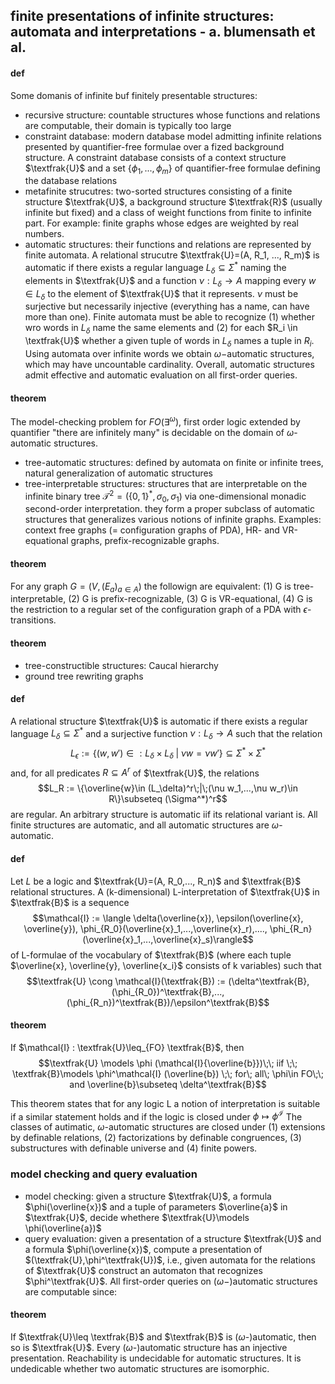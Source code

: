 ## finite presentations of infinite structures: automata and interpretations - a. blumensath et al.

#### def
Some domanis of infinite buf finitely presentable structures: 
- recursive structure: countable structures whose functions and relations are computable, their domain is typically too large 
- constraint database: modern database model admitting infinite relations presented by quantifier-free formulae over a fized background structure. A constraint database consists of a context structure $\textfrak{U}$ and a set $\{\phi_1, ..., \phi_m\}$ of quantifier-free formulae defining the database relations
- metafinite strucutres: two-sorted structures consisting of a finite structure $\textfrak{U}$, a background structure $\textfrak{R}$ (usually infinite but fixed) and a class of weight functions from finite to infinite part. For example: finite graphs whose edges are weighted by real numbers. 
- automatic structures: their functions and relations are represented by finite automata. A relational strucutre $\textfrak{U}=(A, R_1, ..., R_m)$ is automatic if there exists a regular language $L_\delta \subseteq \Sigma^*$ naming the elements in $\textfrak{U}$ and a function $\nu : L_\delta \rightarrow A$ mapping every $w\in L_\delta$ to the element of $\textfrak{U}$ that it represents. 
$\nu$ must be surjective but necessarily injective (everything has a name, can have more than one). 
Finite automata must be able to recognize (1) whether wro words in $L_\delta$ name the same elements and (2) for each $R_i \in \textfrak{U}$ whether a given tuple of words in $L_\delta$ names a tuple in $R_i$.
Using automata over infinite words we obtain $\omega-$automatic structures, which may have uncountable cardinality. 
Overall, automatic structures admit effective and automatic evaluation on all first-order queries. 
#### theorem
The model-checking problem for $FO(\exists^\omega)$, first order logic extended by quantifier "there are infinitely many" is decidable on the domain of $\omega$-automatic structures. 
- tree-automatic structures: defined by automata on finite or infinite trees, natural generalization of automatic structures 
- tree-interpretable structures: structures that are interpretable on the infinite binary tree $\mathcal{T}^2=(\{0,1\}^*, \sigma_0, \sigma_1)$ via one-dimensional monadic second-order interpretation. 
they form a proper subclass of automatic structures that generalizes various notions of infinite graphs. Examples: context free graphs (= configuration graphs of PDA), HR- and VR-equational graphs, prefix-recognizable graphs.
#### theorem
For any graph $G=(V,(E_a)_{a\in A})$ the followign are equivalent: 
(1) G is tree-interpretable,
(2) G is prefix-recognizable,
(3) G is VR-equational,
(4) G is the restriction to a regular set of the configuration graph of a PDA with $\epsilon$-transitions.
#### theorem
- tree-constructible structures: Caucal hierarchy
- ground tree rewriting graphs 

#### def
A relational structure $\textfrak{U}$ is automatic if there exists a regular language $L_\delta \subseteq \Sigma^*$ and a surjective function $\nu : L_\delta \rightarrow A$ such that the relation 
$$L_\epsilon := \{(w, w')\in :L_\delta \times L_\delta\;|\;\nu w = \nu w'\}\subseteq \Sigma^* \times \Sigma^*$$
and, for all predicates $R\subseteq A^r$ of $\textfrak{U}$, the relations 
$$L_R := \{\overline{w}\in (L_\delta)^r\;|\;(\nu w_1,...,\nu w_r)\in R\}\subseteq (\Sigma^*)^r$$
are regular. An arbitrary structure is automatic iif its relational variant is. 
All finite structures are automatic, and all automatic structures are $\omega$-automatic.
#### def
Let $L$ be a logic and $\textfrak{U}=(A, R_0,..., R_n)$ and $\textfrak{B}$ relational structures. A (k-dimensional) L-interpretation of $\textfrak{U}$ in $\textfrak{B}$ is a sequence
$$\mathcal{I} := \langle \delta(\overline{x}), \epsilon(\overline{x}, \overline{y}), \phi_{R_0}(\overline{x}_1,...,\overline{x}_r),...., \phi_{R_n}(\overline{x}_1,...,\overline{x}_s)\rangle$$
of L-formulae of the vocabulary of $\textfrak{B}$ (where each tuple $\overline{x}, \overline{y}, \overline{x_i}$ consists of k variables) such that
$$\textfrak{U} \cong \mathcal{I}(\textfrak{B}) := (\delta^\textfrak{B},(\phi_{R_0})^\textfrak{B},...,(\phi_{R_n})^\textfrak{B})/\epsilon^\textfrak{B}$$

#### theorem
If $\mathcal{I} : \textfrak{U}\leq_{FO} \textfrak{B}$, then 
$$\textfrak{U} \models \phi (\mathcal{I}{\overline{b}})\;\; iif \;\; \textfrak{B}\models \phi^\mathcal{I} (\overline{b}) \;\; for\; all\; \phi\in FO\;\; and \overline{b}\subseteq \delta^\textfrak{B}$$

This theorem states that for any logic L a notion of interpretation is suitable if a similar statement holds and if the logic is closed under $\phi \mapsto \phi^\mathcal{I}$
The classes of autimatic, $\omega$-automatic structures are closed under 
(1) extensions by definable relations, (2) factorizations by definable congruences, (3) substructures with definable universe and (4) finite powers. 

### model checking and query evaluation
- model checking: given a structure $\textfrak{U}$, a formula $\phi(\overline{x})$ and a tuple of parameters $\overline{a}$ in $\textfrak{U}$, decide whethere $\textfrak{U}\models \phi(\overline{a})$
- query evaluation: given a presentation of a structure $\textfrak{U}$ and a formula $\phi(\overline{x})$, compute a presentation of $(\textfrak{U},\phi^\textfrak{U})$, i.e., given automata for the relations of $\textfrak{U}$ 
construct an automaton that recognizes $\phi^\textfrak{U}$.
All first-order queries on ($\omega-$)automatic structures are computable since: 
#### theorem
If $\textfrak{U}\leq \textfrak{B}$ and $\textfrak{B}$ is ($\omega$-)automatic, then so is $\textfrak{U}$.
Every ($\omega$-)automatic structure has an injective presentation.
Reachability is undecidable for automatic structures. 
It is undedicable whether two automatic structures are isomorphic.
